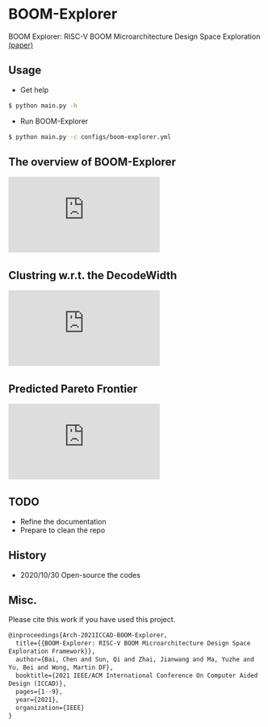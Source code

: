 # BOOM-Explorer
BOOM Explorer: RISC-V BOOM Microarchitecture Design Space Exploration [(paper)](https://ieeexplore.ieee.org/document/9643455)


## Usage
- Get help
```bash
$ python main.py -h
```
- Run BOOM-Explorer
```bash
$ python main.py -c configs/boom-explorer.yml
```

## The overview of BOOM-Explorer

![The overview of BOOM-Explorer](https://github.com/baichen318/boom-explorer-public/blob/master/figs/boom-explorer-flow.pdf)


## Clustring w.r.t. the DecodeWidth

![The pre-clustering w.r.t. the DecodeWidth](https://github.com/baichen318/boom-explorer-public/blob/master/figs/clustering-wrt-decode-width.pdf)

## Predicted Pareto Frontier

![The prediction of Pareto frontier](https://github.com/baichen318/boom-explorer-public/blob/master/figs/predicted-pareto-frontier.pdf)


## TODO
- Refine the documentation
- Prepare to clean the repo


## History
- 2020/10/30 Open-source the codes


## Misc.

Please cite this work if you have used this project.
```
@inproceedings{Arch-2021ICCAD-BOOM-Explorer,
  title={{BOOM-Explorer: RISC-V BOOM Microarchitecture Design Space Exploration Framework}},
  author={Bai, Chen and Sun, Qi and Zhai, Jianwang and Ma, Yuzhe and Yu, Bei and Wong, Martin DF},
  booktitle={2021 IEEE/ACM International Conference On Computer Aided Design (ICCAD)},
  pages={1--9},
  year={2021},
  organization={IEEE}
}
```
